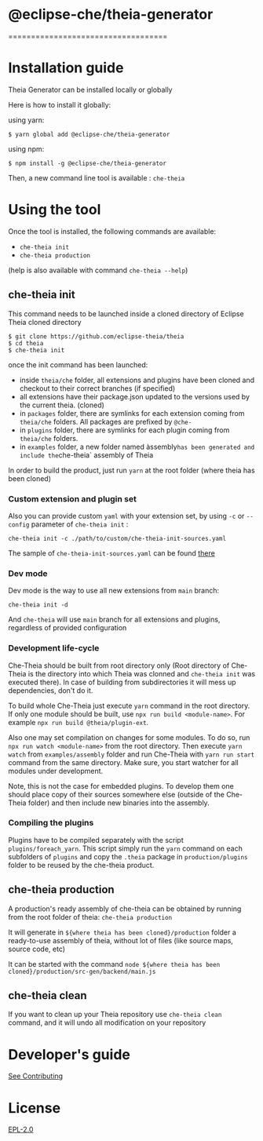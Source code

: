 # @eclipse-che/theia-generator
===================================


# Installation guide

Theia Generator can be installed locally or globally

Here is how to install it globally:

using yarn:
```
$ yarn global add @eclipse-che/theia-generator
```

using npm:
```
$ npm install -g @eclipse-che/theia-generator
```

Then, a new command line tool is available : `che-theia`

# Using the tool

Once the tool is installed, the following commands are available:
- `che-theia init`
- `che-theia production`

(help is also available with command `che-theia --help`)

## che-theia init

This command needs to be launched inside a cloned directory of Eclipse Theia cloned directory

```
$ git clone https://github.com/eclipse-theia/theia
$ cd theia
$ che-theia init
```

once the init command has been launched:
- inside `theia/che` folder, all extensions and plugins have been cloned and checkout to their correct branches (if specified)
- all extensions have their package.json updated to the versions used by the current theia. (cloned)
- in `packages` folder, there are symlinks for each extension coming from `theia/che` folders. All packages are prefixed by `@che-`
- in `plugins` folder, there are symlinks for each plugin coming from `theia/che` folders.
- in `examples` folder, a new folder named àssembly` has been generated and include the `che-theia` assembly of Theia

In order to build the product, just run `yarn` at the root folder (where theia has been cloned)

### Custom extension and plugin set

Also you can provide custom `yaml` with your extension set, by using `-c` or `--config` parameter of `che-theia init` :

`che-theia init -c ./path/to/custom/che-theia-init-sources.yaml`

The sample of `che-theia-init-sources.yaml` can be found [there](https://github.com/eclipse-che/che-theia/blob/main/che-theia-init-sources.yml)

### Dev mode

Dev mode is the way to use all new extensions from `main` branch:

`che-theia init -d`

And `che-theia` will use `main` branch for all extensions and plugins, regardless of provided configuration

### Development life-cycle
Che-Theia should be built from root directory only (Root directory of Che-Theia is the directory into which Theia was clonned and `che-theia init` was executed there). In case of building from subdirectories it will mess up dependencies, don't do it.

To build whole Che-Theia just execute `yarn` command in the root directory.
If only one module should be built, use `npx run build <module-name>`. For example `npx run build @theia/plugin-ext`.

Also one may set compilation on changes for some modules. To do so, run `npx run watch <module-name>` from the root directory. Then execute `yarn watch` from `examples/assembly` folder and run Che-Theia with `yarn run start` command from the same directory. Make sure, you start watcher for all modules under development.

Note, this is not the case for embedded plugins.
To develop them one should place copy of their sources somewhere else (outside of the Che-Theia folder) and then include new binaries into the assembly.

### Compiling the plugins
Plugins have to be compiled separately with the script `plugins/foreach_yarn`. This script simply run the `yarn` command on each subfolders of `plugins` and copy the `.theia` package in `production/plugins` folder to be reused by the che-theia product.

## che-theia production
A production's ready assembly of che-theia can be obtained by running from the root folder of theia: `che-theia production`

It will generate in `${where theia has been cloned}/production` folder a ready-to-use assembly of theia, without lot of files (like source maps, source code, etc)

It can be started with the command `node ${where theia has been cloned}/production/src-gen/backend/main.js`

## che-theia clean

If you want to clean up your Theia repository use
`che-theia clean` command, and it will undo all modification on your repository

# Developer's guide
[See Contributing](CONTRIBUTING.md)

# License

[EPL-2.0](LICENSE)
